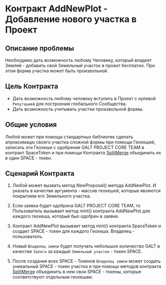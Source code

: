 # Контракт AddNewPlot - Добавление нового участка в Проект

## Описание проблемы
Необходимо дать возможность любому Человеку, который владеет Землей - добавить свой Земельный участок в проект бесплатно. При этом форма участка может быть произвольной.

## Цель Контракта
- Дать возможность любому человеку вступить в Проект с нулевой `Репутацией` для построения глобального Сообщества.
- Дать возможность учитывать участки произвольной формы.

## Общие условия
Любой может при помощи стандартных библиотек сделать апроксимацю своего участка сложной формы при помощи Геохешей, записать эти Геохеши с одобрения GALT PROJECT CORE TEAM в контракт SpaceToken и при помощи Контракта [SplitMerge](SplitMerge.md) обьединить их в один SPACE - токен.

## Сценарий Контракта

1. Любой может вызвать метод NewProposal() метода AddNewPlot. И указать в качестве аргумента - массив геохешей, которые являются покрытием его Земельного участка.

2. Если заявка будет одобрена GALT PROJECT CORE TEAM, то Пользователь вызывает метод mint() контракта AddNewPlot для каждого геохеша, который был одобрен в заявке. 

3. Контракт AddNewPlot вызывает метод mint() контракта SpaceToken и создает SPACE - токен для каждого Геохеша. Владелец - пользователь.

4. Новый `Владелец земли` будет получать небольшое количество GALT в качестве `Залога` за каждый `Земельный участок` - токен SPACE.

4. После создания всех SPACE - Токенов `Владелец земли` может создать уникальный SPACE - токен участка и при помощи методов контракта [SplitMerge](SplitMerge.md) объединить в нем свои SPACE -  токены, которые соответствуют отдельным геохешам.

